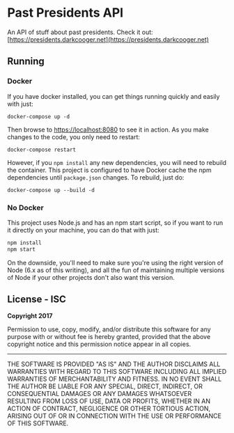 # Past Presidents API

An API of stuff about past presidents.  Check it out: [https://presidents.darkcooger.net](https://presidents.darkcooger.net)

## Running

### Docker

If you have docker installed, you can get things running quickly and easily with just:

```
docker-compose up -d
```

Then browse to [https://localhost:8080](https://localhost:8080) to see it in action.  As you make changes to the code, you only need to restart:

```
docker-compose restart
```

However, if you `npm install` any new dependencies, you will need to rebuild the container.  This project is configured to have Docker cache the npm dependencies until `package.json` changes.  To rebuild, just do:

```
docker-compose up --build -d
```

### No Docker

This project uses Node.js and has an npm start script, so if you want to run it directly on your machine, you can do that with just:

```bash
npm install
npm start
```

On the downside, you'll need to make sure you're using the right version of Node (6.x as of this writing), and all the fun of maintaining multiple versions of Node if your other projects don't also want this version.

## License - ISC

**Copyright 2017**

Permission to use, copy, modify, and/or distribute this software for any purpose with or without fee is hereby granted, provided that the above copyright notice and this permission notice appear in all copies.

---

THE SOFTWARE IS PROVIDED "AS IS" AND THE AUTHOR DISCLAIMS ALL WARRANTIES WITH REGARD TO THIS SOFTWARE INCLUDING ALL IMPLIED WARRANTIES OF MERCHANTABILITY AND FITNESS. IN NO EVENT SHALL THE AUTHOR BE LIABLE FOR ANY SPECIAL, DIRECT, INDIRECT, OR CONSEQUENTIAL DAMAGES OR ANY DAMAGES WHATSOEVER RESULTING FROM LOSS OF USE, DATA OR PROFITS, WHETHER IN AN ACTION OF CONTRACT, NEGLIGENCE OR OTHER TORTIOUS ACTION, ARISING OUT OF OR IN CONNECTION WITH THE USE OR PERFORMANCE OF THIS SOFTWARE.